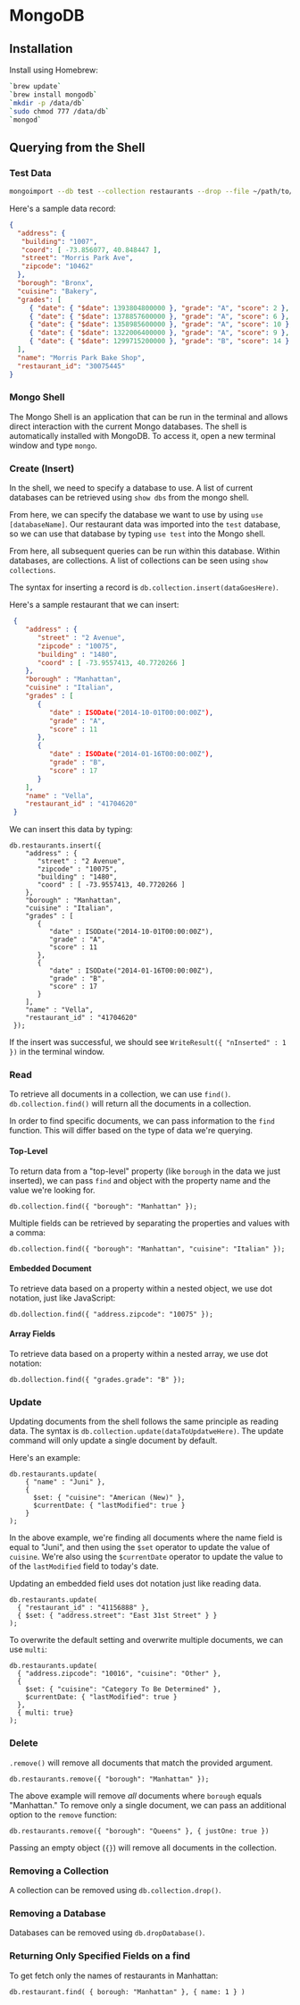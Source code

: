 # MongoDB

## Installation

Install using Homebrew:

```bash
`brew update`
`brew install mongodb`
`mkdir -p /data/db`
`sudo chmod 777 /data/db`
`mongod`
```

## Querying from the Shell

### Test Data

```bash
mongoimport --db test --collection restaurants --drop --file ~/path/to/file/restaurant-data.json
```

Here's a sample data record:

```json
{
  "address": {
   "building": "1007",
   "coord": [ -73.856077, 40.848447 ],
   "street": "Morris Park Ave",
   "zipcode": "10462"
  },
  "borough": "Bronx",
  "cuisine": "Bakery",
  "grades": [
     { "date": { "$date": 1393804800000 }, "grade": "A", "score": 2 },
     { "date": { "$date": 1378857600000 }, "grade": "A", "score": 6 },
     { "date": { "$date": 1358985600000 }, "grade": "A", "score": 10 },
     { "date": { "$date": 1322006400000 }, "grade": "A", "score": 9 },
     { "date": { "$date": 1299715200000 }, "grade": "B", "score": 14 }
  ],
  "name": "Morris Park Bake Shop",
  "restaurant_id": "30075445"
}
```

### Mongo Shell

The Mongo Shell is an application that can be run in the terminal and allows direct interaction with the current Mongo databases. The shell is automatically installed with MongoDB. To access it, open a new terminal window and type `mongo`.

### Create (Insert)

In the shell, we need to specify a database to use. A list of current databases can be retrieved using `show dbs` from the mongo shell.

From here, we can specify the database we want to use by using `use [databaseName]`. Our restaurant data was imported into the `test` database, so we can use that database by typing `use test` into the Mongo shell.

From here, all subsequent queries can be run within this database. Within databases, are collections. A list of collections can be seen using `show collections`.

The syntax for inserting a record is `db.collection.insert(dataGoesHere)`.

Here's a sample restaurant that we can insert:

```json
 {
    "address" : {
       "street" : "2 Avenue",
       "zipcode" : "10075",
       "building" : "1480",
       "coord" : [ -73.9557413, 40.7720266 ]
    },
    "borough" : "Manhattan",
    "cuisine" : "Italian",
    "grades" : [
       {
          "date" : ISODate("2014-10-01T00:00:00Z"),
          "grade" : "A",
          "score" : 11
       },
       {
          "date" : ISODate("2014-01-16T00:00:00Z"),
          "grade" : "B",
          "score" : 17
       }
    ],
    "name" : "Vella",
    "restaurant_id" : "41704620"
 }
```

We can insert this data by typing:

```
db.restaurants.insert({
    "address" : {
       "street" : "2 Avenue",
       "zipcode" : "10075",
       "building" : "1480",
       "coord" : [ -73.9557413, 40.7720266 ]
    },
    "borough" : "Manhattan",
    "cuisine" : "Italian",
    "grades" : [
       {
          "date" : ISODate("2014-10-01T00:00:00Z"),
          "grade" : "A",
          "score" : 11
       },
       {
          "date" : ISODate("2014-01-16T00:00:00Z"),
          "grade" : "B",
          "score" : 17
       }
    ],
    "name" : "Vella",
    "restaurant_id" : "41704620"
 });
 ```

If the insert was successful, we should see `WriteResult({ "nInserted" : 1 })` in the terminal window.

### Read

To retrieve all documents in a collection, we can use `find()`. `db.collection.find()` will return all the documents in a collection.

In order to find specific documents, we can pass information to the `find` function. This will differ based on the type of data we're querying.

#### Top-Level

To return data from a "top-level" property (like `borough` in the data we just inserted), we can pass `find` and object with the property name and the value we're looking for.

```
db.collection.find({ "borough": "Manhattan" });
```

Multiple fields can be retrieved by separating the properties and values with a comma:

```
db.collection.find({ "borough": "Manhattan", "cuisine": "Italian" });
```

#### Embedded Document

To retrieve data based on a property within a nested object, we use dot notation, just like JavaScript:

```
db.dollection.find({ "address.zipcode": "10075" });
```

#### Array Fields

To retrieve data based on a property within a nested array, we use dot notation:

```
db.dollection.find({ "grades.grade": "B" });
```

### Update

Updating documents from the shell follows the same principle as reading data. The syntax is `db.collection.update(dataToUpdatweHere)`. The update command will only update a single document by default.

Here's an example:

```
db.restaurants.update(
    { "name" : "Juni" },
    {
      $set: { "cuisine": "American (New)" },
      $currentDate: { "lastModified": true }
    }
);
```

In the above example, we're finding all documents where the name field is equal to "Juni", and then using the `$set` operator to update the value of `cuisine`. We're also using the `$currentDate` operator to update the value to of the `lastModified` field to today's date.

Updating an embedded field uses dot notation just like reading data.

```
db.restaurants.update(
  { "restaurant_id" : "41156888" },
  { $set: { "address.street": "East 31st Street" } }
);
```

To overwrite the default setting and overwrite multiple documents, we can use `multi`:

```
db.restaurants.update(
  { "address.zipcode": "10016", "cuisine": "Other" },
  {
    $set: { "cuisine": "Category To Be Determined" },
    $currentDate: { "lastModified": true }
  },
  { multi: true}
);
```

### Delete

`.remove()` will remove all documents that match the provided argument.

```
db.restaurants.remove({ "borough": "Manhattan" });
```

The above example will remove _all_ documents where `borough` equals "Manhattan." To remove only a single document, we can pass an additional option to the `remove` function:

```
db.restaurants.remove({ "borough": "Queens" }, { justOne: true })
```

Passing an empty object (`{}`) will remove all documents in the collection.

### Removing a Collection

A collection can be removed using `db.collection.drop()`.

### Removing a Database

Databases can be removed using `db.dropDatabase()`.


### Returning Only Specified Fields on a find

To get fetch only the names of restaurants in Manhattan:

```
db.restaurant.find( { borough: "Manhattan" }, { name: 1 } )
```
